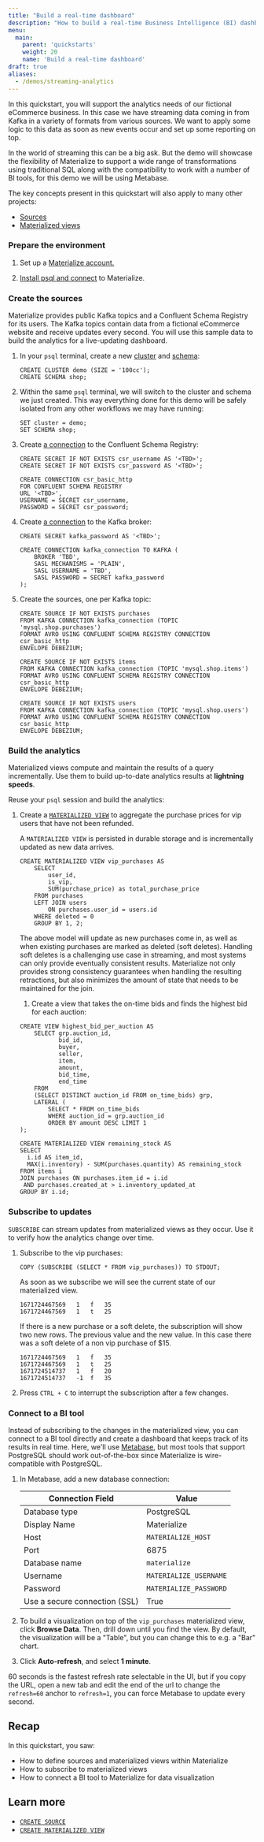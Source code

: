 ```yaml
---
title: "Build a real-time dashboard"
description: "How to build a real-time Business Intelligence (BI) dashboard using Materialize and Metabase"
menu:
  main:
    parent: 'quickstarts'
    weight: 20
    name: 'Build a real-time dashboard'
draft: true
aliases:
  - /demos/streaming-analytics
---
```


In this quickstart, you will support the analytics needs of our fictional eCommerce business. In this case we have streaming data coming in from Kafka in a variety of formats from various sources. We want to apply some logic to this data as soon as new events occur and set up some reporting on top.

In the world of streaming this can be a big ask. But the demo will showcase the flexibility of Materialize to support a wide range of transformations using traditional SQL along with the compatibility to work with a number of BI tools, for this demo we will be using Metabase.

The key concepts present in this quickstart will also apply to many other projects:

* [Sources](https://materialize.com/docs/sql/create-source/load-generator/)
* [Materialized views](https://materialize.com/docs/sql/create-materialized-view/)

### Prepare the environment

1. Set up a [Materialize account.](/register)

1. [Install psql and connect](https://materialize.com/docs/get-started/#connect) to Materialize.

### Create the sources

Materialize provides public Kafka topics and a Confluent Schema Registry for its users. The Kafka topics contain data from a fictional eCommerce website and receive updates every second. You will use this sample data to build the analytics for a live-updating dashboard.

1. In your `psql` terminal, create a new [cluster](https://materialize.com/docs/sql/create-cluster/) and [schema](https://materialize.com/docs/sql/create-schema/):

    ```mzsql
    CREATE CLUSTER demo (SIZE = '100cc');
    CREATE SCHEMA shop;
    ```

1. Within the same `psql` terminal, we will switch to the cluster and schema we just created. This way everything done for this demo will be safely isolated from any other workflows we may have running:

    ```mzsql
    SET cluster = demo;
    SET SCHEMA shop;
    ```

1. Create [a connection](/sql/create-connection/#confluent-schema-registry) to the Confluent Schema Registry:
    ```mzsql
    CREATE SECRET IF NOT EXISTS csr_username AS '<TBD>';
    CREATE SECRET IF NOT EXISTS csr_password AS '<TBD>';

    CREATE CONNECTION csr_basic_http
    FOR CONFLUENT SCHEMA REGISTRY
    URL '<TBD>',
    USERNAME = SECRET csr_username,
    PASSWORD = SECRET csr_password;
    ```

1. Create [a connection](/sql/create-connection/#kafka) to the Kafka broker:

    ```mzsql
    CREATE SECRET kafka_password AS '<TBD>';

    CREATE CONNECTION kafka_connection TO KAFKA (
        BROKER 'TBD',
        SASL MECHANISMS = 'PLAIN',
        SASL USERNAME = 'TBD',
        SASL PASSWORD = SECRET kafka_password
    );
    ```

1. Create the sources, one per Kafka topic:

    ```mzsql
    CREATE SOURCE IF NOT EXISTS purchases
    FROM KAFKA CONNECTION kafka_connection (TOPIC 'mysql.shop.purchases')
    FORMAT AVRO USING CONFLUENT SCHEMA REGISTRY CONNECTION csr_basic_http
    ENVELOPE DEBEZIUM;

    CREATE SOURCE IF NOT EXISTS items
    FROM KAFKA CONNECTION kafka_connection (TOPIC 'mysql.shop.items')
    FORMAT AVRO USING CONFLUENT SCHEMA REGISTRY CONNECTION csr_basic_http
    ENVELOPE DEBEZIUM;

    CREATE SOURCE IF NOT EXISTS users
    FROM KAFKA CONNECTION kafka_connection (TOPIC 'mysql.shop.users')
    FORMAT AVRO USING CONFLUENT SCHEMA REGISTRY CONNECTION csr_basic_http
    ENVELOPE DEBEZIUM;
    ```

### Build the analytics

Materialized views compute and maintain the results of a query incrementally. Use them to build up-to-date analytics results at **lightning speeds**.

Reuse your `psql` session and build the analytics:

1. Create a [`MATERIALIZED VIEW`](/sql/create-materialized-view/) to aggregate the purchase prices for vip users that have not been refunded.

    A `MATERIALIZED VIEW` is persisted in durable storage and is incrementally updated as new data arrives.

    ```mzsql
    CREATE MATERIALIZED VIEW vip_purchases AS
        SELECT
            user_id,
            is_vip,
            SUM(purchase_price) as total_purchase_price
        FROM purchases
        LEFT JOIN users
            ON purchases.user_id = users.id
        WHERE deleted = 0
        GROUP BY 1, 2;
    ```

    The above model will update as new purchases come in, as well as when existing purchases are marked as deleted (soft deletes). Handling soft deletes is a challenging use case in streaming, and most systems can only provide eventually consistent results. Materialize not only provides strong consistency guarantees when handling the resulting retractions, but also minimizes the amount of state that needs to be maintained for the join.

    1. Create a view that takes the on-time bids and finds the highest bid for each auction:

    ```mzsql
    CREATE VIEW highest_bid_per_auction AS
        SELECT grp.auction_id,
               bid_id,
               buyer,
               seller,
               item,
               amount,
               bid_time,
               end_time
        FROM
        (SELECT DISTINCT auction_id FROM on_time_bids) grp,
        LATERAL (
            SELECT * FROM on_time_bids
            WHERE auction_id = grp.auction_id
            ORDER BY amount DESC LIMIT 1
    );
    ```

    ```
    CREATE MATERIALIZED VIEW remaining_stock AS
    SELECT
      i.id AS item_id,
      MAX(i.inventory) - SUM(purchases.quantity) AS remaining_stock
    FROM items i
    JOIN purchases ON purchases.item_id = i.id
     AND purchases.created_at > i.inventory_updated_at
    GROUP BY i.id;
    ```

### Subscribe to updates

`SUBSCRIBE` can stream updates from materialized views as they occur. Use it to verify how the analytics change over time.

1. Subscribe to the vip purchases:
    ```mzsql
    COPY (SUBSCRIBE (SELECT * FROM vip_purchases)) TO STDOUT;
    ```

    As soon as we subscribe we will see the current state of our materialized view.
    ```
    1671724467569   1	f	35
    1671724467569   1	t	25
    ```

    If there is a new purchase or a soft delete, the subscription will show two new rows. The previous value and the new value. In this case there was a soft delete of a non vip purchase of $15.
    ```
    1671724467569	1	f	35
    1671724467569	1	t	25
    1671724514737	1	f	20
    1671724514737	-1	f	35
    ```

1. Press `CTRL + C` to interrupt the subscription after a few changes.

### Connect to a BI tool

Instead of subscribing to the changes in the materialized view, you can connect to a BI tool directly and create a dashboard that keeps track of its results in real time. Here, we'll use [Metabase](https://www.metabase.com/), but most tools that support PostgreSQL should work out-of-the-box since Materialize is wire-compatible with PostgreSQL.

1. In Metabase, add a new database connection:

    | Connection Field | Value |
    | --- | --- |
    | Database type | PostgreSQL |
    | Display Name | Materialize |
    | Host | `MATERIALIZE_HOST` |
    | Port | 6875 |
    | Database name | `materialize` |
    | Username | `MATERIALIZE_USERNAME` |
    | Password | `MATERIALIZE_PASSWORD` |
    | Use a secure connection (SSL) | True |

1. To build a visualization on top of the `vip_purchases` materialized view, click **Browse Data**. Then, drill down until you find the view. By default, the visualization will be a "Table", but you can change this to e.g. a "Bar" chart.

1. Click **Auto-refresh**, and select **1 minute**.

  60 seconds is the fastest refresh rate selectable in the UI, but if you copy the URL, open a new tab and edit the end of the url to change the `refresh=60` anchor to `refresh=1`, you can force Metabase to update every second.

[//]: # "TODO(morsapaes) Add GIF of Metabase dashboard."

## Recap

In this quickstart, you saw:

-   How to define sources and materialized views within Materialize
-   How to subscribe to materialized views
-   How to connect a BI tool to Materialize for data visualization

## Learn more

-   [`CREATE SOURCE`](/sql/create-source)
-   [`CREATE MATERIALIZED VIEW`](/sql/create-materialized-view/)
